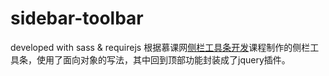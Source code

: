 # sidebar-toolbar
developed with sass &amp; requirejs
根据慕课网[侧栏工具条开发](http://www.imooc.com/learn/425)课程制作的侧栏工具条，使用了面向对象的写法，其中回到顶部功能封装成了jquery插件。
